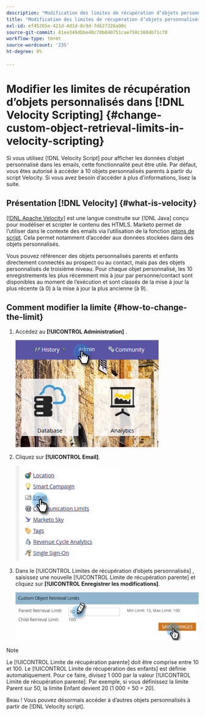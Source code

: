 ```yaml
---
description: "Modification des limites de récupération d’objets personnalisés dans [!DNL Velocity Scripting] - Documents Marketo - Documentation du produit"
title: "Modification des limites de récupération d’objets personnalisés dans [!DNL Velocity Scripting]"
exl-id: ef45205e-421d-4d1d-8c9d-7d627326a90c
source-git-commit: 81ee349dbbe48c70b040751cae750c3684b71c78
workflow-type: tm+mt
source-wordcount: '235'
ht-degree: 0%

---
```


# Modifier les limites de récupération d’objets personnalisés dans [!DNL Velocity Scripting] {#change-custom-object-retrieval-limits-in-velocity-scripting}

Si vous utilisez [!DNL Velocity Script] pour afficher les données d’objet personnalisé dans les emails, cette fonctionnalité peut être utile. Par défaut, vous êtes autorisé à accéder à 10 objets personnalisés parents à partir du script Velocity. Si vous avez besoin d’accéder à plus d’informations, lisez la suite.

## Présentation [!DNL Velocity] {#what-is-velocity}

[[!DNL Apache Velocity]](https://velocity.apache.org/) est une langue construite sur [!DNL Java] conçu pour modéliser et scripter le contenu des HTMLS. Marketo permet de l’utiliser dans le contexte des emails via l’utilisation de la fonction [jetons de script](/help/marketo/product-docs/email-marketing/general/using-tokens/create-an-email-script-token.md). Cela permet notamment d’accéder aux données stockées dans des objets personnalisés.

Vous pouvez référencer des objets personnalisés parents et enfants directement connectés au prospect ou au contact, mais pas des objets personnalisés de troisième niveau. Pour chaque objet personnalisé, les 10 enregistrements les plus récemment mis à jour par personne/contact sont disponibles au moment de l’exécution et sont classés de la mise à jour la plus récente (à 0) à la mise à jour la plus ancienne (à 9).

## Comment modifier la limite {#how-to-change-the-limit}

1. Accédez au **[!UICONTROL Administration]** .

   ![](assets/change-custom-object-retrieval-limits-in-velocity-scripting-1.png)

1. Cliquez sur **[!UICONTROL Email]**.

   ![](assets/change-custom-object-retrieval-limits-in-velocity-scripting-2.png)

1. Dans le [!UICONTROL Limites de récupération d’objets personnalisés] , saisissez une nouvelle [!UICONTROL Limite de récupération parente] et cliquez sur **[!UICONTROL Enregistrer les modifications]**.

   ![](assets/change-custom-object-retrieval-limits-in-velocity-scripting-3.png)

>[!NOTE]
>
>Le [!UICONTROL Limite de récupération parente] doit être comprise entre 10 et 100. Le [!UICONTROL Limite de récupération des enfants] est définie automatiquement. Pour ce faire, divisez 1 000 par la valeur [!UICONTROL Limite de récupération parente]. Par exemple, si vous définissez la limite Parent sur 50, la limite Enfant devient 20 (1 000 ÷ 50 = 20).

Beau ! Vous pouvez désormais accéder à d’autres objets personnalisés à partir de [!DNL Velocity script].
